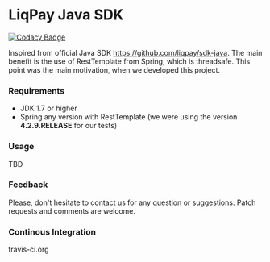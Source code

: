 # LiqPay Java SDK

[![Codacy Badge](https://api.codacy.com/project/badge/Grade/e4e798208c9a4364bb440c2d4b5cbecd)](https://app.codacy.com/app/HennadiiMelnyk/liqpay-api-with-spring?utm_source=github.com&utm_medium=referral&utm_content=HennadiiMelnyk/liqpay-api-with-spring&utm_campaign=Badge_Grade_Settings)

Inspired from official Java SDK https://github.com/liqpay/sdk-java.
The main benefit is the use of RestTemplate from Spring, which is threadsafe. 
This point was the main motivation, when we developed this project.  

### Requirements
 - JDK 1.7 or higher
 - Spring any version with RestTemplate (we were using the version **4.2.9.RELEASE** for our tests)
 
### Usage

TBD
 
### Feedback

Please, don't hesitate to contact us for any question or suggestions. Patch requests and comments are welcome.

### Continous Integration

travis-ci.org